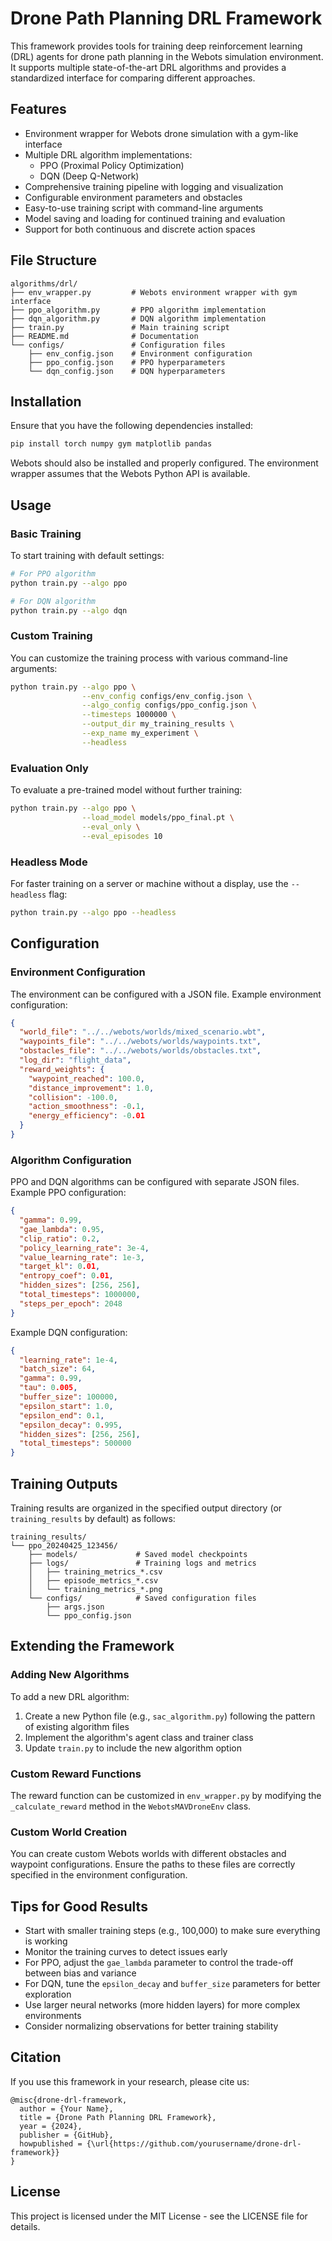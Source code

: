 # Drone Path Planning DRL Framework

This framework provides tools for training deep reinforcement learning (DRL) agents for drone path planning in the Webots simulation environment. It supports multiple state-of-the-art DRL algorithms and provides a standardized interface for comparing different approaches.

## Features

- Environment wrapper for Webots drone simulation with a gym-like interface
- Multiple DRL algorithm implementations:
  - PPO (Proximal Policy Optimization)
  - DQN (Deep Q-Network)
- Comprehensive training pipeline with logging and visualization
- Configurable environment parameters and obstacles
- Easy-to-use training script with command-line arguments
- Model saving and loading for continued training and evaluation
- Support for both continuous and discrete action spaces

## File Structure

```
algorithms/drl/
├── env_wrapper.py         # Webots environment wrapper with gym interface
├── ppo_algorithm.py       # PPO algorithm implementation
├── dqn_algorithm.py       # DQN algorithm implementation
├── train.py               # Main training script
├── README.md              # Documentation
└── configs/               # Configuration files
    ├── env_config.json    # Environment configuration
    ├── ppo_config.json    # PPO hyperparameters
    └── dqn_config.json    # DQN hyperparameters
```

## Installation

Ensure that you have the following dependencies installed:

```bash
pip install torch numpy gym matplotlib pandas
```

Webots should also be installed and properly configured. The environment wrapper assumes that the Webots Python API is available.

## Usage

### Basic Training

To start training with default settings:

```bash
# For PPO algorithm
python train.py --algo ppo

# For DQN algorithm
python train.py --algo dqn
```

### Custom Training

You can customize the training process with various command-line arguments:

```bash
python train.py --algo ppo \
                --env_config configs/env_config.json \
                --algo_config configs/ppo_config.json \
                --timesteps 1000000 \
                --output_dir my_training_results \
                --exp_name my_experiment \
                --headless
```

### Evaluation Only

To evaluate a pre-trained model without further training:

```bash
python train.py --algo ppo \
                --load_model models/ppo_final.pt \
                --eval_only \
                --eval_episodes 10
```

### Headless Mode

For faster training on a server or machine without a display, use the `--headless` flag:

```bash
python train.py --algo ppo --headless
```

## Configuration

### Environment Configuration

The environment can be configured with a JSON file. Example environment configuration:

```json
{
  "world_file": "../../webots/worlds/mixed_scenario.wbt",
  "waypoints_file": "../../webots/worlds/waypoints.txt",
  "obstacles_file": "../../webots/worlds/obstacles.txt",
  "log_dir": "flight_data",
  "reward_weights": {
    "waypoint_reached": 100.0,
    "distance_improvement": 1.0,
    "collision": -100.0,
    "action_smoothness": -0.1,
    "energy_efficiency": -0.01
  }
}
```

### Algorithm Configuration

PPO and DQN algorithms can be configured with separate JSON files. Example PPO configuration:

```json
{
  "gamma": 0.99,
  "gae_lambda": 0.95,
  "clip_ratio": 0.2,
  "policy_learning_rate": 3e-4,
  "value_learning_rate": 1e-3,
  "target_kl": 0.01,
  "entropy_coef": 0.01,
  "hidden_sizes": [256, 256],
  "total_timesteps": 1000000,
  "steps_per_epoch": 2048
}
```

Example DQN configuration:

```json
{
  "learning_rate": 1e-4,
  "batch_size": 64,
  "gamma": 0.99,
  "tau": 0.005,
  "buffer_size": 100000,
  "epsilon_start": 1.0,
  "epsilon_end": 0.1,
  "epsilon_decay": 0.995,
  "hidden_sizes": [256, 256],
  "total_timesteps": 500000
}
```

## Training Outputs

Training results are organized in the specified output directory (or `training_results` by default) as follows:

```
training_results/
└── ppo_20240425_123456/
    ├── models/             # Saved model checkpoints
    ├── logs/               # Training logs and metrics
    │   ├── training_metrics_*.csv
    │   ├── episode_metrics_*.csv
    │   └── training_metrics_*.png
    └── configs/            # Saved configuration files
        ├── args.json
        └── ppo_config.json
```

## Extending the Framework

### Adding New Algorithms

To add a new DRL algorithm:

1. Create a new Python file (e.g., `sac_algorithm.py`) following the pattern of existing algorithm files
2. Implement the algorithm's agent class and trainer class
3. Update `train.py` to include the new algorithm option

### Custom Reward Functions

The reward function can be customized in `env_wrapper.py` by modifying the `_calculate_reward` method in the `WebotsMAVDroneEnv` class.

### Custom World Creation

You can create custom Webots worlds with different obstacles and waypoint configurations. Ensure the paths to these files are correctly specified in the environment configuration.

## Tips for Good Results

- Start with smaller training steps (e.g., 100,000) to make sure everything is working
- Monitor the training curves to detect issues early
- For PPO, adjust the `gae_lambda` parameter to control the trade-off between bias and variance
- For DQN, tune the `epsilon_decay` and `buffer_size` parameters for better exploration
- Use larger neural networks (more hidden layers) for more complex environments
- Consider normalizing observations for better training stability

## Citation

If you use this framework in your research, please cite us:

```
@misc{drone-drl-framework,
  author = {Your Name},
  title = {Drone Path Planning DRL Framework},
  year = {2024},
  publisher = {GitHub},
  howpublished = {\url{https://github.com/yourusername/drone-drl-framework}}
}
```

## License

This project is licensed under the MIT License - see the LICENSE file for details. 